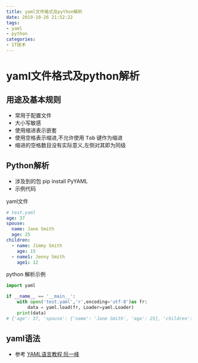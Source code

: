 ```yaml
---
title: yaml文件格式及python解析
date: 2019-10-26 21:52:22
tags:
- yaml
- python
categories:
- IT技术
---
```


# yaml文件格式及python解析

## 用途及基本规则

- 常用于配置文件
- 大小写敏感
- 使用缩进表示嵌套
- 使用空格表示缩进,不允许使用  <kbd>Tab</kbd> 键作为缩进
- 缩进的空格数目没有实际意义,左侧对其即为同级



<!--more-->



## Python解析

- 涉及到的包 pip install PyYAML
- 示例代码

yaml文件

```yaml
# test.yaml
age: 37
spouse:
  name: Jane Smith
  age: 25
children:
  - name: Jimmy Smith
    age: 15
  - name1: Jenny Smith
    age1: 12

```

python 解析示例

```python
import yaml

if __name__ == '__main__':
    with open('test.yaml','r',encoding='utf-8')as fr:
        data = yaml.load(fr, Loader=yaml.Loader)
    print(data)
# {'age': 37, 'spouse': {'name': 'Jane Smith', 'age': 25}, 'children': [{'name': 'Jimmy Smith', 'age': 15}, {'name1': 'Jenny Smith', 'age1': 12}]}    
```





## yaml语法

- 参考 [YAML语言教程 阮一峰](<http://www.ruanyifeng.com/blog/2016/07/yaml.html>)

